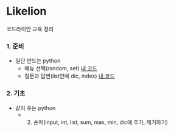 # Likelion
코드라이언 교육 정리

### 1. 준비
  + 일단 만드는 python
    - 메뉴 선택(random, set) [내 코드](https://github.com/kbjung/Likelion/blob/main/01.%20%EC%9D%BC%EB%8B%A8%20%EB%A7%8C%EB%93%9C%EB%8A%94%20Python/1.%20Python%EC%9C%BC%EB%A1%9C%20%EB%A7%8C%EB%93%9C%EB%8A%94%20%EB%A9%94%EB%89%B4%20%EC%9E%90%ED%8C%90%EA%B8%B0(2021.08.23)/%EB%A9%94%EB%89%B4%20%EC%84%A0%ED%83%9D(%EB%82%B4%20%EC%BD%94%EB%93%9C).py)
    - 질문과 답변(list안에 dic, index) [내 코드](https://github.com/kbjung/Likelion/blob/main/01.%20%EC%9D%BC%EB%8B%A8%20%EB%A7%8C%EB%93%9C%EB%8A%94%20Python/2.%20Python%EC%9C%BC%EB%A1%9C%20%EB%A7%8C%EB%93%9C%EB%8A%94%20%EC%9D%B5%EB%AA%85%20%EC%A7%88%EB%AC%B8%20%EA%B2%8C%EC%8B%9C%ED%8C%90(2021.08.23)/%EC%A7%88%EB%AC%B8%EA%B3%BC%20%EB%8B%B5%EB%B3%80(%EB%A6%AC%EC%8A%A4%ED%8A%B8%EC%95%88%EC%97%90%20%EB%94%95%EC%85%94%EB%84%88%EB%A6%AC)(%EB%82%B4%20%EC%BD%94%EB%93%9C).py)

### 2. 기초
  + 같이 푸는 python
    - 02. 순차(input, int, list, sum, max, min, dic에 추가, 제거하기)
